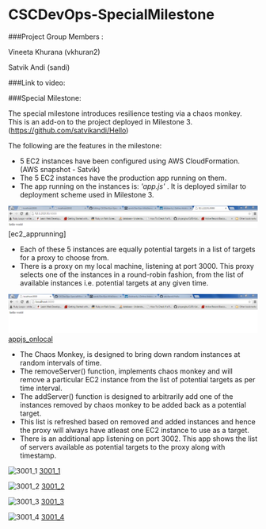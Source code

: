 # CSCDevOps-SpecialMilestone

###Project Group Members :

Vineeta Khurana (vkhuran2)

Satvik Andi (sandi)

###Link to video:

###Special Milestone:

The special milestone introduces resilience testing via a chaos monkey. This is an add-on to the project deployed in Milestone 3. (https://github.com/satvikandi/Hello)

The following are the features in the milestone:
- 5 EC2 instances have been configured using AWS CloudFormation. (AWS snapshot - Satvik)
- The 5 EC2 instances have the production app running on them.
- The app running on the instances is: *'app.js'* . It is deployed similar to deployment scheme used in Milestone 3. 
    
![ec2app_running] [ec2_apprunning]

- Each of these 5 instances are equally potential targets in a list of targets for a proxy to choose from. 
- There is a proxy on my local machine, listening at port 3000. This proxy selects one of the instances in a round-robin fashion, from the list of available instances i.e. potential targets at any given time. 

![appjs_onlocal] [appjs_onlocal]

- The Chaos Monkey, is designed to bring down random instances at random intervals of time. 
- The removeServer() function, implements chaos monkey and will remove a particular EC2 instance from the list of potential targets as per time interval.
- The addServer() function is designed to arbitrarily add one of the instances removed by chaos monkey to be added back as a potential target.
- This list is refreshed based on removed and added instances and hence the proxy will always have atleast one EC2 instance to use as a target. 
- There is an additional app listening on port 3002. This app shows the list of servers available as potential targets to the proxy along with timestamp. 

![3001_1] [3001_1]

![3001_2] [3001_2]

![3001_3] [3001_3]

![3001_4] [3001_4]




[ec2app_running]: /images/ec2_apprunning.PNG
[appjs_onlocal]: /images/appjs_onlocal.PNG
[3001_1]: /images/3001_1.PNG
[3001_2]: /images/3001_2.PNG
[3001_3]: /images/3001_3.PNG
[3001_4]: /images/3001_4.PNG
